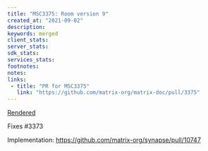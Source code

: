 ```yaml
---
title: "MSC3375: Room version 9"
created_at: "2021-09-02"
description:
keywords: merged
client_stats:
server_stats:
sdk_stats:
services_stats:
footnotes:
notes:
links:
 - title: "PR for MSC3375"
   link: "https://github.com/matrix-org/matrix-doc/pull/3375"
---
```

[Rendered](https://github.com/matrix-org/matrix-doc/blob/clokep/room-v9/proposals/3375-room-v9.md)

Fixes #3373

Implementation: https://github.com/matrix-org/synapse/pull/10747
